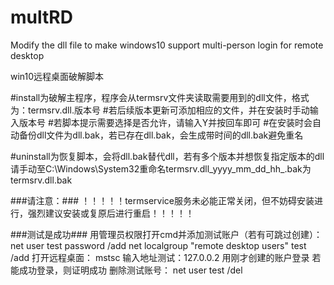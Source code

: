 # multRD
Modify the dll file to make windows10 support multi-person login for remote desktop

win10远程桌面破解脚本

#install为破解主程序，程序会从termsrv文件夹读取需要用到的dll文件，格式为：termsrv.dll.版本号
#若后续版本更新可添加相应的文件，并在安装时手动输入版本号
#若脚本提示需要选择是否允许，请输入Y并按回车即可
#在安装时会自动备份dll文件为dll.bak，若已存在dll.bak，会生成带时间的dll.bak避免重名


#uninstall为恢复脚本，会将dll.bak替代dll，若有多个版本并想恢复指定版本的dll请手动至C:\Windows\System32重命名termsrv.dll_yyyy_mm_dd_hh_.bak为termsrv.dll.bak

###请注意：###
！！！！！termservice服务未必能正常关闭，但不妨碍安装进行，强烈建议安装或复原后进行重启！！！！！

###测试是成功###
用管理员权限打开cmd并添加测试账户（若有可跳过创建）：
net user test password /add
net localgroup "remote desktop users" test /add
打开远程桌面：
mstsc
输入地址测试：127.0.0.2
用刚才创建的账户登录
若能成功登录，则证明成功
删除测试账号：
net user test /del
